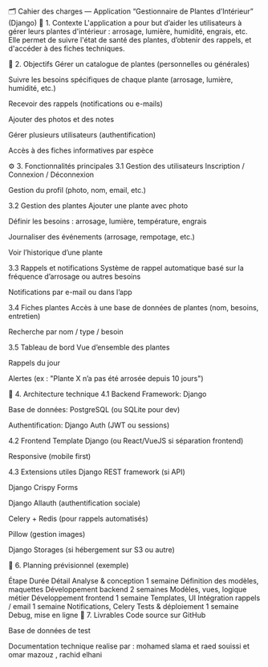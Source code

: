 🗂 Cahier des charges — Application “Gestionnaire de Plantes d’Intérieur” (Django)
🔖 1. Contexte
L'application a pour but d’aider les utilisateurs à gérer leurs plantes d'intérieur : arrosage, lumière, humidité, engrais, etc. Elle permet de suivre l'état de santé des plantes, d’obtenir des rappels, et d'accéder à des fiches techniques.

🎯 2. Objectifs
Gérer un catalogue de plantes (personnelles ou générales)

Suivre les besoins spécifiques de chaque plante (arrosage, lumière, humidité, etc.)

Recevoir des rappels (notifications ou e-mails)

Ajouter des photos et des notes

Gérer plusieurs utilisateurs (authentification)

Accès à des fiches informatives par espèce

⚙️ 3. Fonctionnalités principales
3.1 Gestion des utilisateurs
Inscription / Connexion / Déconnexion

Gestion du profil (photo, nom, email, etc.)

3.2 Gestion des plantes
Ajouter une plante avec photo

Définir les besoins : arrosage, lumière, température, engrais

Journaliser des événements (arrosage, rempotage, etc.)

Voir l’historique d’une plante

3.3 Rappels et notifications
Système de rappel automatique basé sur la fréquence d’arrosage ou autres besoins

Notifications par e-mail ou dans l’app

3.4 Fiches plantes
Accès à une base de données de plantes (nom, besoins, entretien)

Recherche par nom / type / besoin

3.5 Tableau de bord
Vue d’ensemble des plantes

Rappels du jour

Alertes (ex : "Plante X n’a pas été arrosée depuis 10 jours")

🧱 4. Architecture technique
4.1 Backend
Framework: Django

Base de données: PostgreSQL (ou SQLite pour dev)

Authentification: Django Auth (JWT ou sessions)

4.2 Frontend
Template Django (ou React/VueJS si séparation frontend)

Responsive (mobile first)

4.3 Extensions utiles
Django REST framework (si API)

Django Crispy Forms

Django Allauth (authentification sociale)

Celery + Redis (pour rappels automatisés)

Pillow (gestion images)

Django Storages (si hébergement sur S3 ou autre)


    
📅 6. Planning prévisionnel (exemple)

Étape	Durée	Détail
Analyse & conception	1 semaine	Définition des modèles, maquettes
Développement backend	2 semaines	Modèles, vues, logique métier
Développement frontend	1 semaine	Templates, UI
Intégration rappels / email	1 semaine	Notifications, Celery
Tests & déploiement	1 semaine	Debug, mise en ligne
🚀 7. Livrables
Code source sur GitHub

Base de données de test

Documentation technique
realise par : mohamed slama et raed souissi et omar mazouz , rachid elhani